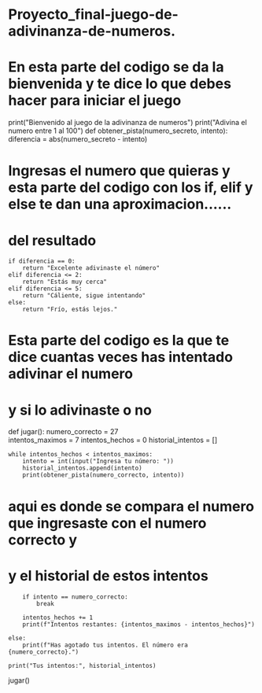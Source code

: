 # Proyecto_final-juego-de-adivinanza-de-numeros.
# En esta parte del codigo se da la bienvenida y te dice lo que debes hacer para iniciar el juego

print("Bienvenido al juego de la adivinanza de numeros")
print("Adivina el numero entre 1 al 100")
def obtener_pista(numero_secreto, intento):
    diferencia = abs(numero_secreto - intento)

# Ingresas el numero que quieras y esta parte del codigo con los if, elif y else te dan una aproximacion......
# del resultado

    if diferencia == 0:
        return "Excelente adivinaste el número"
    elif diferencia <= 2: 
        return "Estás muy cerca"
    elif diferencia <= 5:
        return "Cáliente, sigue intentando"
    else:
        return "Frío, estás lejos."

# Esta parte del codigo es la que te dice cuantas veces has intentado adivinar el numero 
# y si lo adivinaste o no

def jugar():
    numero_correcto = 27            
    intentos_maximos = 7
    intentos_hechos = 0
    historial_intentos = []

    while intentos_hechos < intentos_maximos:
        intento = int(input("Ingresa tu número: "))
        historial_intentos.append(intento)
        print(obtener_pista(numero_correcto, intento))
        
 # aqui es donde se compara el numero que ingresaste con el numero correcto y
 # y el historial de estos intentos
 
        if intento == numero_correcto:
            break

        intentos_hechos += 1
        print(f"Intentos restantes: {intentos_maximos - intentos_hechos}")

    else:
        print(f"Has agotado tus intentos. El número era {numero_correcto}.")
    
    print("Tus intentos:", historial_intentos)
jugar()
